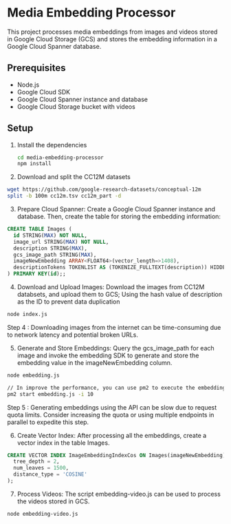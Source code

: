 # Media Embedding Processor

This project processes media embeddings from images and videos stored in Google Cloud Storage (GCS) and stores the embedding information in a Google Cloud Spanner database.

## Prerequisites

- Node.js
- Google Cloud SDK
- Google Cloud Spanner instance and database
- Google Cloud Storage bucket with videos

## Setup

1. Install the dependencies

   ```sh
   cd media-embedding-processor
   npm install
   ```

2. Download and split the CC12M datasets

  ```sh
  wget https://github.com/google-research-datasets/conceptual-12m
  split -b 100m cc12m.tsv cc12m_part -d
  ```

3. Prepare Cloud Spanner: Create a Google Cloud Spanner instance and database. Then, create the table for storing the embedding information:

```SQL
CREATE TABLE Images (
  id STRING(MAX) NOT NULL,
  image_url STRING(MAX) NOT NULL,
  description STRING(MAX),
  gcs_image_path STRING(MAX),
  imageNewEmbedding ARRAY<FLOAT64>(vector_length=>1408),
  descriptionTokens TOKENLIST AS (TOKENIZE_FULLTEXT(description)) HIDDEN,
) PRIMARY KEY(id);;
```

4. Download and Upload Images: Download the images from CC12M databsets, and upload them to GCS; Using the hash value of description as the ID to prevent data duplication

```sh
node index.js
```

Step 4 : Downloading images from the internet can be time-consuming due to network latency and potential broken URLs.

5. Generate and Store Embeddings: Query the gcs_image_path for each image and invoke the embedding SDK to generate and store the embedding value in the imageNewEmbedding column.

```sh
node embedding.js

// In improve the performance, you can use pm2 to execute the embedding.js with multiple tasks.
pm2 start embedding.js -i 10
```

Step 5 : Generating embeddings using the API can be slow due to request quota limits. Consider increasing the quota or using multiple endpoints in parallel to expedite this step.

6. Create Vector Index: After processing all the embeddings, create a vector index in the table Images. 

```SQL
CREATE VECTOR INDEX ImageEmbeddingIndexCos ON Images(imageNewEmbedding) WHERE imageNewEmbedding IS NOT NULL OPTIONS (
  tree_depth = 2,
  num_leaves = 1500,
  distance_type = 'COSINE'
);
```

7. Process Videos: The script embedding-video.js can be used to process the videos stored in GCS.

```sh
node embedding-video.js
```